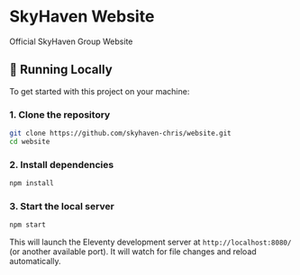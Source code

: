 # SkyHaven Website

Official SkyHaven Group Website

## 🚀 Running Locally

To get started with this project on your machine:

### 1. **Clone the repository**

```bash
git clone https://github.com/skyhaven-chris/website.git
cd website
```

### 2. **Install dependencies**

```bash
npm install
```

### 3. **Start the local server**

```bash
npm start
```

This will launch the Eleventy development server at `http://localhost:8080/` (or another available port). It will watch for file changes and reload automatically.
